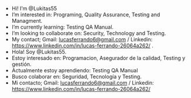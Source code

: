 - Hi! I’m @Lukitas55
- I’m interested in: Programing, Quality Assurance, Testing and Managment.
- I’m currently learning: Testing QA Manual.
- I’m looking to collaborate on: Security, Technology and Testing.
- My contact; Gmail: lucasferrando6@gmail.com / Linkedin: https://www.linkedin.com/in/lucas-ferrando-26064a262/
.
- Hola! Soy @Lukitas55.
- Estoy interesado en: Programacion, Asegurador de la calidad, Testing y gestión.
- Actualmente estoy aprendiendo: Testing QA Manual
- Busco colaborar en: Seguridad, Tecnología y Testing.
- Mi contacto; Gmail: lucasferrando6@gmail.com / Linkedin: https://www.linkedin.com/in/lucas-ferrando-26064a262/
